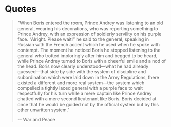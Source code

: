 # Quotes

> "When Boris entered the room, Prince Andrey was listening to an old general, wearing his decorations, who was reporting something to Prince Andrey, with an expression of soldierly servility on his purple face. “Alright. Please wait!” he said to the general, speaking in Russian with the French accent which he used when he spoke with contempt. The moment he noticed Boris he stopped listening to the general who trotted imploringly after him and begged to be heard, while Prince Andrey turned to Boris with a cheerful smile and a nod of the head. Boris now clearly understood—what he had already guessed—that side by side with the system of discipline and subordination which were laid down in the Army Regulations, there existed a different and more real system—the system which compelled a tightly laced general with a purple face to wait respectfully for his turn while a mere captain like Prince Andrey chatted with a mere second lieutenant like Boris. Boris decided at once that he would be guided not by the official system but by this other unwritten system." 
>
> -- War and Peace
